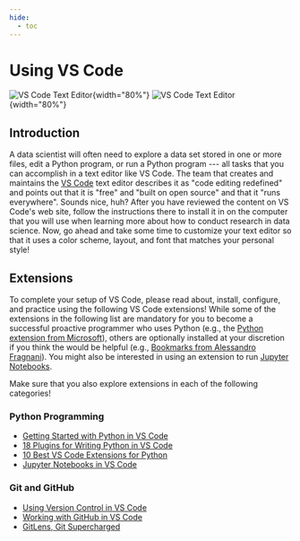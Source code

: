```yaml
---
hide:
  - toc
---
```


# Using VS Code

![VS Code Text Editor](/img/illustrate/vscode-text-editor.svg#only-light){width="80%"}
![VS Code Text Editor](/img/illustrate/vscode-text-editor-inverted.svg#only-dark){width="80%"}

## Introduction

A data scientist will often need to explore a data set stored in one or more
files, edit a Python program, or run a Python program --- all tasks that you can
accomplish in a text editor like VS Code. The team that creates and maintains
the [VS Code](https://code.visualstudio.com/) text editor describes it as "code
editing redefined" and points out that it is "free" and "built on open source"
and that it "runs everywhere". Sounds nice, huh? After you have reviewed the
content on VS Code's web site, follow the instructions there to install it in on
the computer that you will use when learning more about how to conduct research
in data science. Now, go ahead and take some time to customize your text editor
so that it uses a color scheme, layout, and font that matches your personal
style!

## Extensions

To complete your setup of VS Code, please read about, install, configure, and
practice using the following VS Code extensions! While some of the extensions in
the following list are mandatory for you to become a successful proactive
programmer who uses Python (e.g., the [Python extension from
Microsoft](https://marketplace.visualstudio.com/items?itemName=ms-python.python)),
others are optionally installed at your discretion if you think the would be
helpful (e.g., [Bookmarks from Alessandro
Fragnani](https://marketplace.visualstudio.com/items?itemName=alefragnani.Bookmarks)).
You might also be interested in using an extension to run [Jupyter
Notebooks](https://marketplace.visualstudio.com/items?itemName=ms-toolsai.jupyter).

Make sure that you also explore extensions in each of the following categories!

### Python Programming

- [Getting Started with Python in VS Code](https://code.visualstudio.com/docs/python/python-tutorial)
- [18 Plugins for Writing Python in VS
  Code](https://switowski.com/blog/18-plugins-for-python-in-vscode)
- [10 Best VS Code Extensions for Python](https://dannys.cloud/10-best-vs-code-extensions-for-python)
- [Jupyter Notebooks in VS Code](https://code.visualstudio.com/docs/datascience/jupyter-notebooks)

### Git and GitHub

- [Using Version Control in VS Code](https://code.visualstudio.com/docs/editor/versioncontrol)
- [Working with GitHub in VS Code](https://code.visualstudio.com/docs/editor/github)
- [GitLens, Git Supercharged](https://gitlens.amod.io/)

